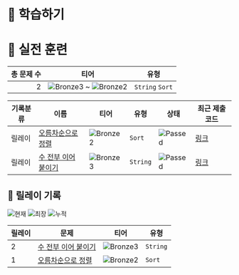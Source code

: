 # 📖 학습하기

# 🥇 실전 훈련
|총 문제 수|티어|유형|
|---:|---|---|
|2|![Bronze3][b3] ~ ![Bronze2][b2]|`String` `Sort`|

|기록분류|이름|티어|유형|상태|최근 제출 코드|
|---|---|---|---|---|---|
|릴레이|[오름차순으로 정렬](https://www.codetree.ai/training-field/search/problems/sort-in-ascending-order)|![Bronze2][b2]|`Sort`|![Passed][passed]|[링크](https://github.com/sjytis14/codetree-TILs/blob/main/241010/%EC%98%A4%EB%A6%84%EC%B0%A8%EC%88%9C%EC%9C%BC%EB%A1%9C%20%EC%A0%95%EB%A0%AC/sort-in-ascending-order.java)|
|릴레이|[수 전부 이어 붙이기](https://www.codetree.ai/training-field/search/problems/act-of-putting-all-the-numbers-together)|![Bronze3][b3]|`String`|![Passed][passed]|[링크](https://github.com/sjytis14/codetree-TILs/blob/main/241010/%EC%88%98%20%EC%A0%84%EB%B6%80%20%EC%9D%B4%EC%96%B4%20%EB%B6%99%EC%9D%B4%EA%B8%B0/act-of-putting-all-the-numbers-together.java)|


## 🏃 릴레이 기록
![현재](https://img.shields.io/badge/현재_릴레이-2-%235cb85c.svg?for-the-badge)
![최장](https://img.shields.io/badge/최장_릴레이-2-%23E34F26.svg?for-the-badge)
![누적](https://img.shields.io/badge/누적_릴레이-2-%2300599C.svg?for-the-badge)

|릴레이|문제|티어|유형|
|---|---|---|---|
|2|[수 전부 이어 붙이기](https://www.codetree.ai/training-field/search/problems/act-of-putting-all-the-numbers-together)|![Bronze3][b3]|`String`|
|1|[오름차순으로 정렬](https://www.codetree.ai/training-field/search/problems/sort-in-ascending-order)|![Bronze2][b2]|`Sort`|










[b5]: https://img.shields.io/badge/Bronze_5-%235D3E31.svg
[b4]: https://img.shields.io/badge/Bronze_4-%235D3E31.svg
[b3]: https://img.shields.io/badge/Bronze_3-%235D3E31.svg
[b2]: https://img.shields.io/badge/Bronze_2-%235D3E31.svg
[b1]: https://img.shields.io/badge/Bronze_1-%235D3E31.svg
[s5]: https://img.shields.io/badge/Silver_5-%23394960.svg
[s4]: https://img.shields.io/badge/Silver_4-%23394960.svg
[s3]: https://img.shields.io/badge/Silver_3-%23394960.svg
[s2]: https://img.shields.io/badge/Silver_2-%23394960.svg
[s1]: https://img.shields.io/badge/Silver_1-%23394960.svg
[g5]: https://img.shields.io/badge/Gold_5-%23FFC433.svg
[g4]: https://img.shields.io/badge/Gold_4-%23FFC433.svg
[g3]: https://img.shields.io/badge/Gold_3-%23FFC433.svg
[g2]: https://img.shields.io/badge/Gold_2-%23FFC433.svg
[g1]: https://img.shields.io/badge/Gold_1-%23FFC433.svg
[p5]: https://img.shields.io/badge/Platinum_5-%2376DDD8.svg
[p4]: https://img.shields.io/badge/Platinum_4-%2376DDD8.svg
[p3]: https://img.shields.io/badge/Platinum_3-%2376DDD8.svg
[p2]: https://img.shields.io/badge/Platinum_2-%2376DDD8.svg
[p1]: https://img.shields.io/badge/Platinum_1-%2376DDD8.svg
[passed]: https://img.shields.io/badge/Passed-%23009D27.svg
[failed]: https://img.shields.io/badge/Failed-%23D24D57.svg
[easy]: https://img.shields.io/badge/쉬움-%235cb85c.svg?for-the-badge
[medium]: https://img.shields.io/badge/보통-%23FFC433.svg?for-the-badge
[hard]: https://img.shields.io/badge/어려움-%23D24D57.svg?for-the-badge